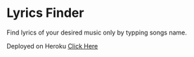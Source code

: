 # Lyrics Finder

Find lyrics of your desired music only by typping songs name.

Deployed on Heroku [Click Here](https://lrcfinder.herokuapp.com/)
